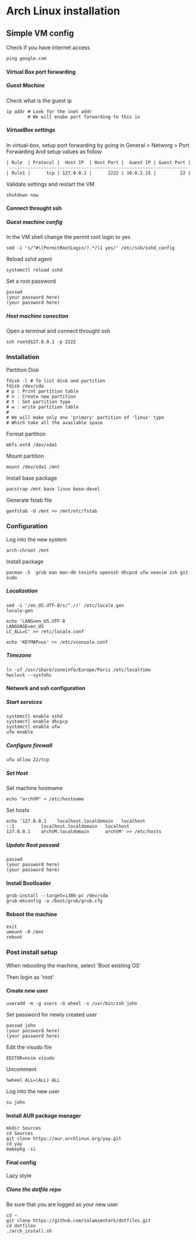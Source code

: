 # Arch Linux installation

## Simple VM config
Check if you have internet access
``` shell
ping google.com
```

#### Virtual Box port forwarding

##### Guest Machine

Check what is the guest ip
``` shell
ip addr # Look for the inet addr
        # We will enabe port forwarding to this io
```

##### VirtualBox settings
In virtual-box, setup port forwarding by going in
General > Networg > Port Forwarding 
And setup values as follow
```
| Rule  | Protocol |  Host IP  | Host Port |  Guest IP | Guest Port |
 -------------------------------------------------------------------
| Rule1 |      tcp | 127.0.0.1 |      2222 | 10.0.2.15 |         22 |

```
Validate settings and restart the VM 
``` shell
shutdown now
```

#### Connect throught ssh

##### Guest machine config

In the VM shell change the permit root login to yes
``` shell
sed -i 's/^#\(PermitRootLogin/).*/\1 yes/' /etc/ssh/sshd_config
```

Reload sshd agent
``` shell
systemctl reload sshd
```

Set a root password
``` shell
passwd
(your password here)
(your password here)
```

##### Host machine conection
Open a terminal and connect throught ssh
``` shell
ssh root@127.0.0.1 -p 2222
```

### Installation

Partition Disk
``` shell
fdisk -l # To list disk and partition
fdisk /dev/sda
# p : Print partition table
# n : Create new partition
# t : Set partition type
# w : write partition table
# 
# We will make only one 'primary' partition of 'linux' type
# Which take all the available space
```

Format partition
``` shell
mkfs.ext4 /dev/sda1
```

Mount partition
``` shell
mount /dev/sda1 /mnt
```

Install base package
``` shell
pacstrap /mnt base linux base-devel
```

Generate fstab file
``` shell
genfstab -U /mnt >> /mnt/etc/fstab
```

### Configuration

Log into the new system
``` shell
arch-chroot /mnt
```

Install package
``` shell
pacman -S  grub man man-db texinfo openssh dhcpcd ufw neovim zsh git sudo
```

##### Localization
``` shell
sed -i '/en_US.UTF-8/s/^.//' /etc/locale.gen
locale-gen
```

``` shell
echo 'LANG=en_US.UTF-8
LANGUAGE=en_US
LC_ALL=C' >> /etc/locale.conf
```

``` shell
echo 'KEYMAP=us' >> /etc/vconsole.conf
```

##### Timezone
``` shell
ln -sf /usr/share/zoneinfo/Europe/Paris /etc/localtime
hwclock --systohc
```

#### Network and ssh configuration


##### Start services
``` shell
systemctl enable sshd
systemctl enable dhcpcp
systemctl enable ufw
ufw enable
```

##### Configure firewall
``` shell
ufw allow 22/tcp
```

##### Set Host
Set machine hostname
``` shell
echo "archVM" > /etc/hostname
```

Set hosts
``` sell
echo '127.0.0.1    localhost.localdomain   localhost
::1          localhost.localdomain   localhost
127.0.0.1    archVM.localdomain      archVM' >> /etc/hosts
```

##### Update Root passwd
``` shell
passwd
(your password here)
(your password here)
```

#### Install Bootloader
``` shell
grub-install --target=i386-pc /dev/sda
grub-mkconfig -o /boot/grub/grub.cfg
```

#### Reboot the machine
``` shell
exit
umount -R /mnt
reboot
```

### Post install setup
When rebooting the machine, select 'Boot existing OS'

Then login as 'root'

#### Create new user
``` shell
useradd -m -g users -G wheel -s /usr/bin/zsh john
```
Set password for newly created user
``` shell
passwd john
(your password here)
(your password here)
```

Edit the visudo file
``` shell
EDITOR=nvim visudo
```
Uncomment
```
%wheel ALL=(ALL) ALL
```

Log into the new user
``` shell
su john
```

#### Install AUR package manager
``` shell
mkdir Sources
cd Sources
git clone https://aur.archlinux.org/yay.git
cd yay
makepkg -si
```

#### Final config
Lazy style

##### Clone the dotfile repo
Be sure that you are logged as your new user
``` shell
cd ~
git clone https://github.com/salamientark/dotfiles.git
cd dotfiles
./arch_install.sh
```
